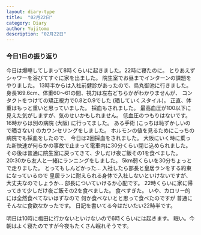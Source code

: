 ```yaml
---
layout: diary-type
title:  "02月22日"
category: Diary
author: Yujitomo
description: "02月22日"
---
```




### 今日1日の振り返り

今日は爆睡してしまって8時くらいに起きました。22時に寝たのに。
とりあえずシャワーを浴びてすぐに家を出ました。
院生室でお昼までインターンの課題をやりました。
13時半からは入社前健診があったので、烏丸御池に行きました。
身長169.6cm、体重60〜61の間、視力は左右どちらかがわかりませんが、
コンタクトをつけての矯正視力で0.8と0.9でした (晒していくスタイル)。
正直、体重はもっと重いと思っていました。
採血もされました。
最高血圧が100以下に見えた気がしますが、気のせいかもしれません。
低血圧のつもりはないです。
16時からは別の病院 (大阪) に行ってました。
ある手術 (こっちは恥ずかしいので晒さない) のカウンセリングをしました。
ホルモンの値を見るためにこっちの病院でも採血をしたので、
今日は2回採血をされました。
大阪にいく時に乗った新快速が何らかの事故で止まって電車内に30分くらい閉じ込められました。
その後は普通に院生室に戻ってきて、少しだけ夜ご飯その1を食べました。
20:30から友人と一緒にランニングをしました。
5km弱くらいを30分ちょっとで走りました。
とってもしんどかった...
入社したら部長と皇居ランをする約束になっているので
皇居ランに耐えられる身体で入社しないといけないですが、
大丈夫なのでしょうか...
部長についていけるか心配です。
22時くらいに家に帰ってきて少しだけ夜ご飯その2を食べました。
食べすぎた。
いや、カロリー的には全然食べてないはずなので
何か食べないとと思って食べたのですが
普通にそんなに食欲なかったです。
日記を書いてる今はだいたい22時半です。

明日は10時に梅田に行かないといけないので6時くらいには起きます。
眠い。今朝はよく寝たのですが今夜もたくさん眠れそうです。
